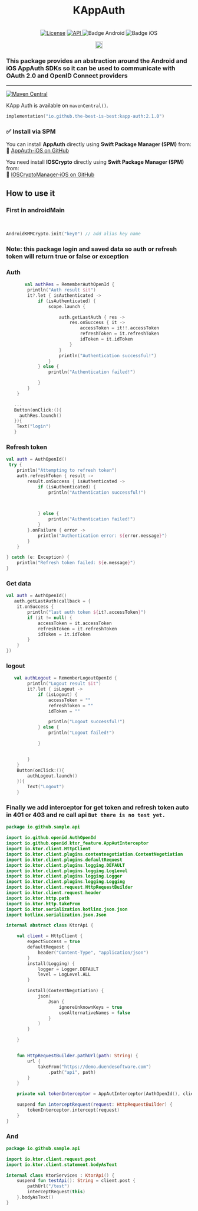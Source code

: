 <h1 align="center">KAppAuth</h1><br>

<div align="center">
<a href="https://opensource.org/licenses/Apache-2.0"><img alt="License" src="https://img.shields.io/badge/License-Apache%202.0-blue.svg"/></a>
<a href="https://android-arsenal.com/api?level=21" rel="nofollow">
    <img alt="API" src="https://img.shields.io/badge/API-21%2B-brightgreen.svg?style=flat" style="max-width: 100%;">
</a>
  <img src="https://img.shields.io/badge/Platform-Android-brightgreen.svg?logo=android" alt="Badge Android" />
  <img src="https://img.shields.io/badge/Platform-iOS%20%2F%20macOS-lightgrey.svg?logo=apple" alt="Badge iOS" />

<a href="https://github.com/the-best-is-best/"><img alt="Profile" src="https://img.shields.io/badge/github-%23181717.svg?&style=for-the-badge&logo=github&logoColor=white" height="20"/></a>
</div>

### This package provides an abstraction around the Android and iOS AppAuth SDKs so it can be used to communicate with OAuth 2.0 and OpenID Connect providers

<hr>

[![Maven Central](https://img.shields.io/maven-central/v/io.github.the-best-is-best/kapp-auth)](https://central.sonatype.com/artifact/io.github.the-best-is-best/kapp-auth)

KApp Auth is available on `mavenCentral()`.

```kotlin
implementation("io.github.the-best-is-best:kapp-auth:2.1.0")

```

### ✅ **Install via SPM**

You can install **AppAuth** directly using **Swift Package Manager (SPM)** from:  
🔗 [AppAuth-iOS on GitHub](https://github.com/openid/AppAuth-iOS)

You need install **IOSCrypto** directly using **Swift Package Manager (SPM)** from:  
🔗 [IOSCryptoManager-iOS on GitHub](https://github.com/the-best-is-best/IOSCrypto)

## How to use it

### First in androidMain

<br>

```kotlin
AndroidKMMCrypto.init("key0") // add alias key name
```

### Note: this package login and saved data so auth or refresh token will return true or false or exception

### Auth

```kotlin
       val authRes = RememberAuthOpenId {
        println("Auth result $it")
        it?.let { isAuthenticated ->
            if (isAuthenticated) {
                scope.launch {

                    auth.getLastAuth { res ->
                        res.onSuccess { it ->
                            accessToken = it!!.accessToken
                            refreshToken = it.refreshToken
                            idToken = it.idToken
                        }
                    }
                    println("Authentication successful!")
                }
            } else {
                println("Authentication failed!")

            }
        }
    }

   ...
   Button(onClick:(){
     authRes.launch()
   }){
    Text("login")
   }
```

### Refresh token

```kotlin
val auth = AuthOpenId()
 try {
    println("Attempting to refresh token")
    auth.refreshToken { result ->
        result.onSuccess { isAuthenticated ->
            if (isAuthenticated) {
                println("Authentication successful!")
                


            } else {
                println("Authentication failed!")
            }
        }.onFailure { error ->
            println("Authentication error: ${error.message}")
        }
    }

} catch (e: Exception) {
    println("Refresh token failed: ${e.message}")
}
```

### Get data

```kotlin
val auth = AuthOpenId()
   auth.getLastAuth(callback = {
    it.onSuccess {
        println("last auth token ${it?.accessToken}")
        if (it != null) {
            accessToken = it.accessToken
            refreshToken = it.refreshToken
            idToken = it.idToken
        }
    }
})
```

### logout

```kotlin
   val authLogout = RememberLogoutOpenId {
        println("Logout result $it")
        it?.let { isLogout ->
            if (isLogout) {
                accessToken = ""
                refreshToken = ""
                idToken = ""

                println("Logout successful!")
            } else {
                println("Logout failed!")

            }


        }
    }
    Button(onClick:(){
        authLogout.launch()
    }){
        Text("Logout")
    }

```

### Finally we add interceptor for get token and refresh token auto in 401 or 403 and re call api ` But there is no test yet. `

```kotlin
package io.github.sample.api

import io.github.openid.AuthOpenId
import io.github.openid.ktor_feature.AppAutInterceptor
import io.ktor.client.HttpClient
import io.ktor.client.plugins.contentnegotiation.ContentNegotiation
import io.ktor.client.plugins.defaultRequest
import io.ktor.client.plugins.logging.DEFAULT
import io.ktor.client.plugins.logging.LogLevel
import io.ktor.client.plugins.logging.Logger
import io.ktor.client.plugins.logging.Logging
import io.ktor.client.request.HttpRequestBuilder
import io.ktor.client.request.header
import io.ktor.http.path
import io.ktor.http.takeFrom
import io.ktor.serialization.kotlinx.json.json
import kotlinx.serialization.json.Json

internal abstract class KtorApi {

    val client = HttpClient {
        expectSuccess = true
        defaultRequest {
            header("Content-Type", "application/json")
        }
        install(Logging) {
            logger = Logger.DEFAULT
            level = LogLevel.ALL
        }

        install(ContentNegotiation) {
            json(
                Json {
                    ignoreUnknownKeys = true
                    useAlternativeNames = false
                }
            )
        }

    }


    fun HttpRequestBuilder.pathUrl(path: String) {
        url {
            takeFrom("https://demo.duendesoftware.com")
                .path("api", path)
        }
    }

    private val tokenInterceptor = AppAutInterceptor(AuthOpenId(), client)

    suspend fun interceptRequest(request: HttpRequestBuilder) {
        tokenInterceptor.intercept(request)
    }
}

```

### And

```kotlin
package io.github.sample.api

import io.ktor.client.request.post
import io.ktor.client.statement.bodyAsText

internal class KtorServices : KtorApi() {
    suspend fun testApi(): String = client.post {
        pathUrl("/test")
        interceptRequest(this)
    }.bodyAsText()
}
```
